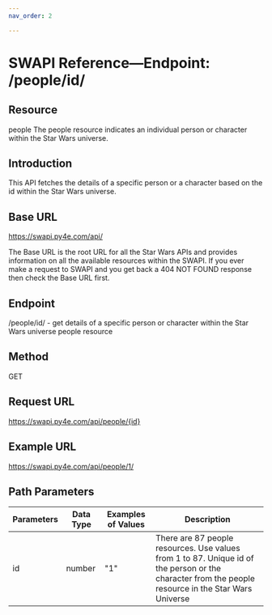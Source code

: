 ```yaml
---
nav_order: 2

---
```




# SWAPI Reference—Endpoint: /people/id/
## Resource
people
The people resource indicates an individual person or character within the Star Wars universe.
## Introduction
This API fetches the details of a specific person or a character based on the id within the Star Wars universe.
## Base URL
https://swapi.py4e.com/api/

The Base URL is the root URL for all the Star Wars APIs and provides information on all the available resources within the SWAPI.
If you ever make a request to SWAPI and you get back a 404 NOT FOUND response then check the Base URL first.
## Endpoint
/people/id/ - get details of a specific person or character within the Star Wars universe people resource
## Method
GET
## Request URL
https://swapi.py4e.com/api/people/{id}
## Example URL
https://swapi.py4e.com/api/people/1/
## Path Parameters
|Parameters|Data Type|Examples of Values|Description|
|----------|---------|------------------|-----------|
|id| number| "1"| There are 87 people resources. Use values from 1 to 87.	Unique id of the person or the character from the people resource in the Star Wars Universe|

